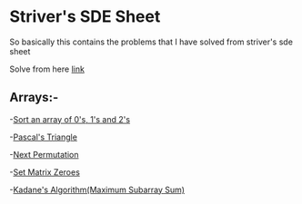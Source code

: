 

# Striver's SDE Sheet

So basically this contains the problems that I have solved from striver's sde sheet 

Solve from here [link](https://takeuforward.org/interviews/strivers-sde-sheet-top-coding-interview-problems/)

## Arrays:-
-[Sort an array of 0's, 1's and 2's](Arrays/sort_0s_1s_2s.cpp)

-[Pascal's Triangle](Arrays/pascals_triangle.cpp)

-[Next Permutation]()

-[Set Matrix Zeroes]()

-[Kadane's Algorithm(Maximum Subarray Sum)](Arrays/kadanes_algorithm.cpp)
